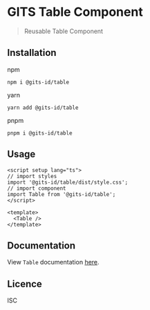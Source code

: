 # GITS Table Component

> Reusable Table Component

## Installation

npm

```
npm i @gits-id/table
```

yarn

```
yarn add @gits-id/table
```

pnpm

```
pnpm i @gits-id/table
```

## Usage

```vue
<script setup lang="ts">
// import styles
import '@gits-id/table/dist/style.css';
// import component
import Table from '@gits-id/table';
</script>

<template>
  <Table />
</template>
```

## Documentation

View `Table` documentation [here](https://gits-ui.web.app/?path=/story/components-table--default).

## Licence

ISC

